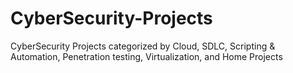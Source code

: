 # CyberSecurity-Projects
CyberSecurity Projects categorized by Cloud, SDLC, Scripting &amp; Automation, Penetration testing, Virtualization, and Home Projects
